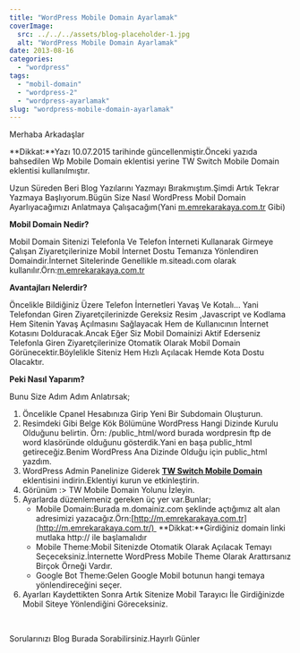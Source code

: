 ```yaml
---
title: "WordPress Mobile Domain Ayarlamak"
coverImage:
  src: ../../../assets/blog-placeholder-1.jpg
  alt: "WordPress Mobile Domain Ayarlamak"
date: 2013-08-16
categories: 
  - "wordpress"
tags: 
  - "mobil-domain"
  - "wordpress-2"
  - "wordpress-ayarlamak"
slug: "wordpress-mobile-domain-ayarlamak"
---
```


Merhaba Arkadaşlar

**Dikkat:**Yazı 10.07.2015 tarihinde güncellenmiştir.Önceki yazıda bahsedilen Wp Mobile Domain eklentisi yerine TW Switch Mobile Domain eklentisi kullanılmıştır.

Uzun Süreden Beri Blog Yazılarını Yazmayı Bırakmıştım.Şimdi Artık Tekrar Yazmaya Başlıyorum.Bügün Size Nasıl WordPress Mobil Domain Ayarlıyacağımızı Anlatmaya Çalışacağım(Yani [m.emrekarakaya.com.tr](http://m.emrekarakaya.com.tr) Gibi)

**Mobil Domain Nedir?**

Mobil Domain Sitenizi Telefonla Ve Telefon İnterneti Kullanarak Girmeye Çalışan Ziyaretçilerinize Mobil İnternet Dostu Temanıza Yönlendiren Domaindir.İnternet Sitelerinde Genellikle m.siteadı.com olarak kullanılır.Örn:[m.emrekarakaya.com.tr](http://m.emrekarakaya.com.tr)

**Avantajları Nelerdir?**

Öncelikle Bildiğiniz Üzere Telefon İnternetleri Yavaş Ve Kotalı… Yani Telefondan Giren Ziyaretçilerinizde Gereksiz Resim ,Javascript ve Kodlama Hem Sitenin Yavaş Açılmasını Sağlayacak Hem de Kullanıcının İnternet Kotasını Dolduracak.Ancak Eğer Siz Mobil Domainizi Aktif Ederseniz Telefonla Giren Ziyaretçilerinize Otomatik Olarak Mobil Domain Görünecektir.Böylelikle Siteniz Hem Hızlı Açılacak Hemde Kota Dostu Olacaktır.

**Peki Nasıl Yaparım?**

Bunu Size Adım Adım Anlatırsak;

1. Öncelikle Cpanel Hesabınıza Girip Yeni Bir Subdomain Oluşturun.
2. Resimdeki Gibi Belge Kök Bölümüne WordPress Hangi Dizinde Kurulu Olduğunu belirtin. Örn: /public\_html/word burada wordpresin ftp de word klasöründe olduğunu gösterdik.Yani en başa public\_html getireceğiz.Benim WordPress Ana Dizinde Olduğu için public\_html yazdım.
3. WordPress Admin Panelinize Giderek [**TW Switch Mobile Domain**](https://wordpress.org/plugins/tw-switch-mobile-domain/) eklentisini indirin.Eklentiyi kurun ve etkinleştirin.
4. Görünüm :> TW Mobile Domain Yolunu İzleyin.
5. Ayarlarda düzenlemeniz gereken üç yer var.Bunlar;
    - Mobile Domain:Burada m.domainiz.com şeklinde açtığımız alt alan adresimizi yazacağız.Örn:[http://m.emrekarakaya.com.tr](http://m.emrekarakaya.com.tr/)  **Dikkat:**Girdiğiniz domain linki mutlaka http:// ile başlamalıdır
    - Mobile Theme:Mobil Sitenizde Otomatik Olarak Açılacak Temayı Seçeceksiniz.İnternette WordPress Mobile Theme Olarak Arattırsanız Birçok Örneği Vardır.
    - Google Bot Theme:Gelen Google Mobil botunun hangi temaya yönlendireceğini seçer. 
6. Ayarları Kaydettikten Sonra Artık Sitenize Mobil Tarayıcı İle Girdiğinizde Mobil Siteye Yönlendiğini Göreceksiniz.

 

Sorularınızı Blog Burada Sorabilirsiniz.Hayırlı Günler

